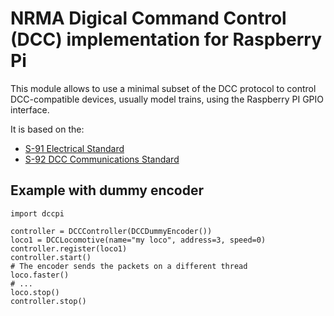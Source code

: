 NRMA Digical Command Control (DCC) implementation for Raspberry Pi
==================================================================

This module allows to use a minimal subset of the DCC protocol to
control DCC-compatible devices, usually model trains, using the 
Raspberry PI GPIO interface.

It is based on the:
  * [S-91 Electrical Standard](http://www.nmra.org/sites/default/files/standards/sandrp/pdf/s-9.1_electrical_standards_2006.pdf)
  * [S-92 DCC Communications Standard](http://www.nmra.org/sites/default/files/s-92-2004-07.pdf)

Example with dummy encoder
--------------------------

    import dccpi

    controller = DCCController(DCCDummyEncoder())
    loco1 = DCCLocomotive(name="my loco", address=3, speed=0)
    controller.register(loco1)
    controller.start()
    # The encoder sends the packets on a different thread
    loco.faster()
    # ...
    loco.stop()
    controller.stop()
